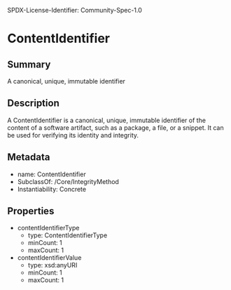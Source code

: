 SPDX-License-Identifier: Community-Spec-1.0

# ContentIdentifier

## Summary

A canonical, unique, immutable identifier

## Description

A ContentIdentifier is a canonical, unique, immutable identifier of the content of a software artifact, such as a package, a file, or a snippet.
It can be used for verifying its identity and integrity.

## Metadata

- name: ContentIdentifier
- SubclassOf: /Core/IntegrityMethod
- Instantiability: Concrete

## Properties

- contentIdentifierType
  - type: ContentIdentifierType
  - minCount: 1
  - maxCount: 1
- contentIdentifierValue
  - type: xsd:anyURI
  - minCount: 1
  - maxCount: 1

